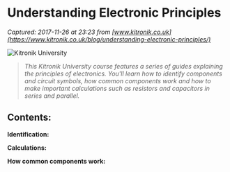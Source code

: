 # Understanding Electronic Principles

_Captured: 2017-11-26 at 23:23 from [www.kitronik.co.uk](https://www.kitronik.co.uk/blog/understanding-electronic-principles/)_

![Kitronik University](https://www.kitronik.co.uk/wp/wp-content/uploads/2015/03/2150_KIT01_banner-kitronikuniversity_002_v1.png)

> _This Kitronik University course features a series of guides explaining the principles of electronics. You'll learn how to identify components and circuit symbols, how common components work and how to make important calculations such as resistors and capacitors in series and parallel._

## Contents:

**Identification:**

**Calculations:**

**How common components work:**
